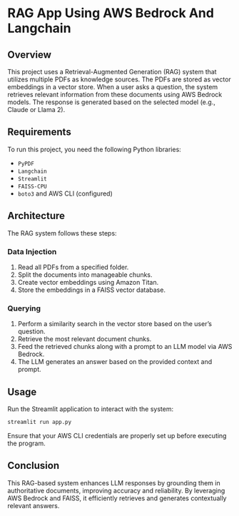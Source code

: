 # RAG App Using AWS Bedrock And Langchain

## Overview
This project uses a Retrieval-Augmented Generation (RAG) system that utilizes multiple PDFs as knowledge sources. The PDFs are stored as vector embeddings in a vector store. When a user asks a question, the system retrieves relevant information from these documents using AWS Bedrock models. The response is generated based on the selected model (e.g., Claude or Llama 2).

## Requirements
To run this project, you need the following Python libraries:

- `PyPDF`
- `Langchain`
- `Streamlit`
- `FAISS-CPU`
- `boto3` and AWS CLI (configured)

## Architecture
The RAG system follows these steps:

### **Data Injection**
1. Read all PDFs from a specified folder.
2. Split the documents into manageable chunks.
3. Create vector embeddings using Amazon Titan.
4. Store the embeddings in a FAISS vector database.

### **Querying**
1. Perform a similarity search in the vector store based on the user’s question.
2. Retrieve the most relevant document chunks.
3. Feed the retrieved chunks along with a prompt to an LLM model via AWS Bedrock.
4. The LLM generates an answer based on the provided context and prompt.

## Usage
Run the Streamlit application to interact with the system:
```sh
streamlit run app.py
```

Ensure that your AWS CLI credentials are properly set up before executing the program.

## Conclusion
This RAG-based system enhances LLM responses by grounding them in authoritative documents, improving accuracy and reliability. By leveraging AWS Bedrock and FAISS, it efficiently retrieves and generates contextually relevant answers.

